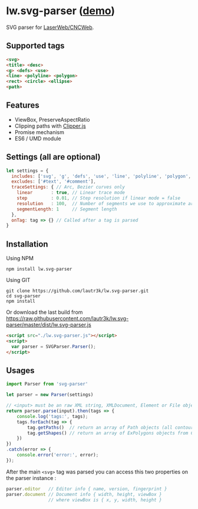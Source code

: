 # lw.svg-parser ([demo](https://lautr3k.github.io/lw.svg-parser/dist/example/))
SVG parser for [LaserWeb/CNCWeb](https://github.com/LaserWeb/LaserWeb4).

## Supported tags
```html
<svg>
<title> <desc>
<g> <defs> <use>
<line> <polyline> <polygon>
<rect> <circle> <ellipse>
<path>
```

## Features
- ViewBox, PreserveAspectRatio
- Clipping paths with [Clipper.js](https://sourceforge.net/projects/jsclipper/)
- Promise mechanism
- ES6 / UMD module

## Settings (all are optional)
```javascript
let settings = {
  includes: ['svg', 'g', 'defs', 'use', 'line', 'polyline', 'polygon', 'rect', 'circle', 'ellipse', 'path', 'title', 'desc'],
  excludes: ['#text', '#comment'],
  traceSettings: { // Arc, Bezier curves only
    linear       : true, // Linear trace mode
    step         : 0.01, // Step resolution if linear mode = false
    resolution   : 100,  // Number of segments we use to approximate arc length
    segmentLength: 1     // Segment length
  },
  onTag: tag => {} // Called after a tag is parsed
}
```

## Installation
Using NPM
```
npm install lw.svg-parser
```

Using GIT
```
git clone https://github.com/lautr3k/lw.svg-parser.git
cd svg-parser
npm install
```

Or download the last build from https://raw.githubusercontent.com/lautr3k/lw.svg-parser/master/dist/lw.svg-parser.js
```html
<script src="./lw.svg-parser.js"></script>
<script>
  var parser = SVGParser.Parser();
</script>
```

## Usages
```javascript
import Parser from 'svg-parser'

let parser = new Parser(settings)

// <input> must be an raw XML string, XMLDocument, Element or File object
return parser.parse(input).then(tags => {
    console.log('tags:', tags);
    tags.forEach(tag => {
        tag.getPaths()  // return an array of Path objects (all contours + holes)
        tag.getShapes() // return an array of ExPolygons objects from Clipper.js (filled shapes)
    })
})
.catch(error => {
    console.error('error:', error);
});
```

After the main `<svg>` tag was parsed you can access this two properties on the parser instance :

```javascript
parser.editor   // Editor info { name, version, fingerprint }
parser.document // Document info { width, height, viewBox }
                // where viewBox is { x, y, width, height }
```
